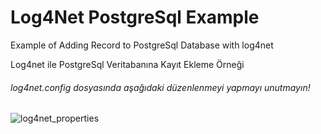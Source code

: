 # Log4Net PostgreSql Example
Example of Adding Record to PostgreSql Database with log4net

Log4net ile PostgreSql Veritabanına Kayıt Ekleme Örneği

###### log4net.config dosyasında aşağıdaki düzenlenmeyi yapmayı unutmayın!

![log4net_properties](https://user-images.githubusercontent.com/27247270/103148516-90bb4280-4771-11eb-9c38-0023da272cc3.PNG)
